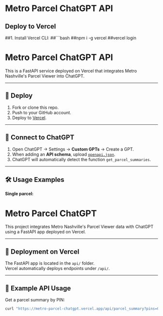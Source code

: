# Metro Parcel ChatGPT API

## Deploy to Vercel

##1. Install Vercel CLI:
##```bash
##npm i -g vercel
##vercel login
# Metro Parcel ChatGPT API

This is a FastAPI service deployed on Vercel that integrates Metro Nashville's Parcel Viewer into ChatGPT.

---

## 🚀 Deploy

1. Fork or clone this repo.
2. Push to your GitHub account.
3. Deploy to [Vercel](https://vercel.com).

---

## 🔌 Connect to ChatGPT

1. Open ChatGPT → Settings → **Custom GPTs** → Create a GPT.
2. When adding an **API schema**, upload [`openapi.json`](./openapi.json).
3. ChatGPT will automatically detect the function `get_parcel_summaries`.

---

## 🛠 Usage Examples

**Single parcel:**
# Metro Parcel ChatGPT

This project integrates Metro Nashville's Parcel Viewer data with ChatGPT using a FastAPI app deployed on Vercel.

---

## 🚀 Deployment on Vercel
The FastAPI app is located in the `api/` folder.  
Vercel automatically deploys endpoints under `/api/`.

---

## 🔎 Example API Usage

Get a parcel summary by PIN:

```bash
curl "https://metro-parcel-chatgpt.vercel.app/api/parcel_summary?pins=09408003000"


